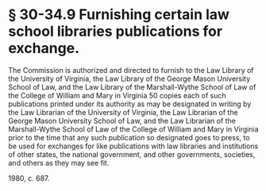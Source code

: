 # § 30-34.9 Furnishing certain law school libraries publications for exchange.

<p>The Commission is authorized and directed to furnish to the Law Library of the University of Virginia, the Law Library of the George Mason University School of Law, and the Law Library of the Marshall-Wythe School of Law of the College of William and Mary in Virginia 50 copies each of such publications printed under its authority as may be designated in writing by the Law Librarian of the University of Virginia, the Law Librarian of the George Mason University School of Law, and the Law Librarian of the Marshall-Wythe School of Law of the College of William and Mary in Virginia prior to the time that any such publication so designated goes to press, to be used for exchanges for like publications with law libraries and institutions of other states, the national government, and other governments, societies, and others as they may see fit.</p><p>1980, c. 687.</p>
